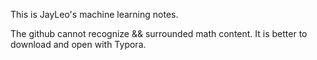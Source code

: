This is JayLeo's machine learning notes.

The github cannot recognize \&& surrounded math content. It is better to download and open with Typora.

